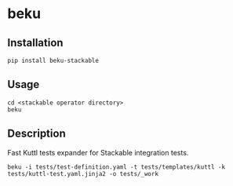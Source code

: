 # beku

## Installation

    pip install beku-stackable

## Usage

    cd <stackable operator directory>
    beku

## Description

Fast Kuttl tests expander for Stackable integration tests.

    beku -i tests/test-definition.yaml -t tests/templates/kuttl -k tests/kuttl-test.yaml.jinja2 -o tests/_work
